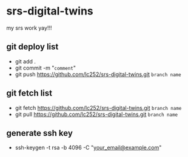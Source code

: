 # srs-digital-twins
my srs work yay!!!

## git deploy list

- git add .
- git commit -m "`comment`"
- git push https://github.com/lc252/srs-digital-twins.git `branch name`


## git fetch list

- git fetch https://github.com/lc252/srs-digital-twins.git `branch name`
- git pull https://github.com/lc252/srs-digital-twins.git `branch name`

## generate ssh key
- ssh-keygen -t rsa -b 4096 -C "your_email@example.com"
